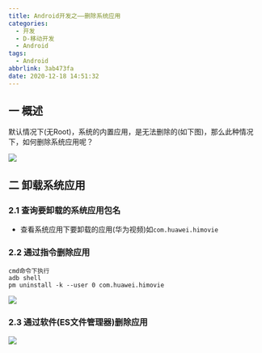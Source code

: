 ```yaml
---
title: Android开发之——删除系统应用
categories:
  - 开发
  - D-移动开发
  - Android
tags:
  - Android
abbrlink: 3ab473fa
date: 2020-12-18 14:51:32
---
```

## 一 概述

默认情况下(无Root)，系统的内置应用，是无法删除的(如下图)，那么此种情况下，如何删除系统应用呢？
<!--more-->
![][1]

## 二 卸载系统应用

### 2.1 查询要卸载的系统应用包名

* 查看系统应用下要卸载的应用(华为视频)如`com.huawei.himovie`

### 2.2 通过指令删除应用

```
cmd命令下执行
adb shell
pm uninstall -k --user 0 com.huawei.himovie
```
![][2]
### 2.3 通过软件(ES文件管理器)删除应用
![][3]


[1]:https://jsd.onmicrosoft.cn/gh/PGzxc/CDN/blog-android/android-system-app-delete-no.png
[2]:https://jsd.onmicrosoft.cn/gh/PGzxc/CDN/blog-android/android-system-app-adb-delete.png
[3]:https://jsd.onmicrosoft.cn/gh/PGzxc/CDN/blog-android/android-es-com.huawei.himovie.png

